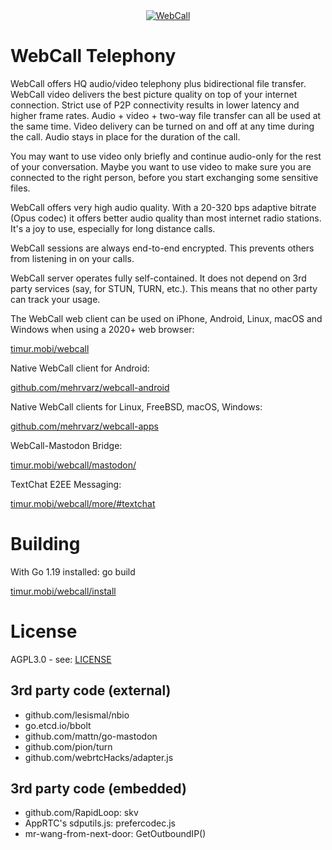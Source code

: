 <div align="center">
  <a href="https://timur.mobi/webcall"><img src="webroot/webcall-logo.png" alt="WebCall"></a>
</div>

# WebCall Telephony

WebCall offers HQ audio/video telephony plus bidirectional file transfer. WebCall video delivers the best picture quality on top of your internet connection. Strict use of P2P connectivity results in lower latency and higher frame rates. Audio + video + two-way file transfer can all be used at the same time. Video delivery can be turned on and off at any time during the call. Audio stays in place for the duration of the call. 

You may want to use video only briefly and continue audio-only for the rest of your conversation. Maybe you want to use video to make sure you are connected to the right person, before you start exchanging some sensitive files.

WebCall offers very high audio quality. With a 20-320 bps adaptive bitrate (Opus codec) it offers better audio quality than most internet radio stations. It's a joy to use, especially for long distance calls.

WebCall sessions are always end-to-end encrypted. This prevents others from listening in on your calls.

WebCall server operates fully self-contained. It does not depend on 3rd party services (say, for STUN, TURN, etc.). This means that no other party can track your usage.

The WebCall web client can be used on iPhone, Android, Linux, macOS and Windows when using a 2020+ web browser:

[timur.mobi/webcall](https://timur.mobi/webcall)

Native WebCall client for Android:

[github.com/mehrvarz/webcall-android](https://github.com/mehrvarz/webcall-android)

Native WebCall clients for Linux, FreeBSD, macOS, Windows:

[github.com/mehrvarz/webcall-apps](https://github.com/mehrvarz/webcall-apps)

WebCall-Mastodon Bridge:

[timur.mobi/webcall/mastodon/](https://timur.mobi/webcall/mastodon)

TextChat E2EE Messaging:

[timur.mobi/webcall/more/#textchat](https://timur.mobi/webcall/more/#textchat)


# Building

With Go 1.19 installed: go build

[timur.mobi/webcall/install](https://timur.mobi/webcall/install)


# License

AGPL3.0 - see: [LICENSE](LICENSE)

## 3rd party code (external)

- github.com/lesismal/nbio
- go.etcd.io/bbolt
- github.com/mattn/go-mastodon
- github.com/pion/turn
- github.com/webrtcHacks/adapter.js

## 3rd party code (embedded)

- github.com/RapidLoop: skv
- AppRTC's sdputils.js: prefercodec.js
- mr-wang-from-next-door: GetOutboundIP()


